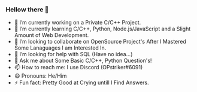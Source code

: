 ### Hellow there 👋

- 🔭 I’m currently working on a Private C/C++ Project.
- 🌱 I’m currently learning C/C++, Python, Node.js/JavaScript and a Slight Amount of Web Development.
- 👯 I’m looking to collaborate on OpenSource Project's After I Mastered Some Lanaguages I am Interested In.
- 🤔 I’m looking for help with SQL (Have no idea...)
- 💬 Ask me about Some Basic C/C++, Python Question's!
- 📫 How to reach me: I use Discord (OPstriker#6091)
- 😄 Pronouns: He/Him
- ⚡ Fun fact: Pretty Good at Crying untill I Find Answers.
